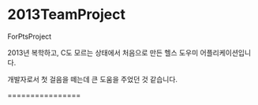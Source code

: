 2013TeamProject
===============

ForPtsProject

2013년 복학하고, C도 모르는 상태에서 처음으로 만든 헬스 도우미 어플리케이션입니다.

개발자로서 첫 걸음을 떼는데 큰 도움을 주었던 것 같습니다.

================
